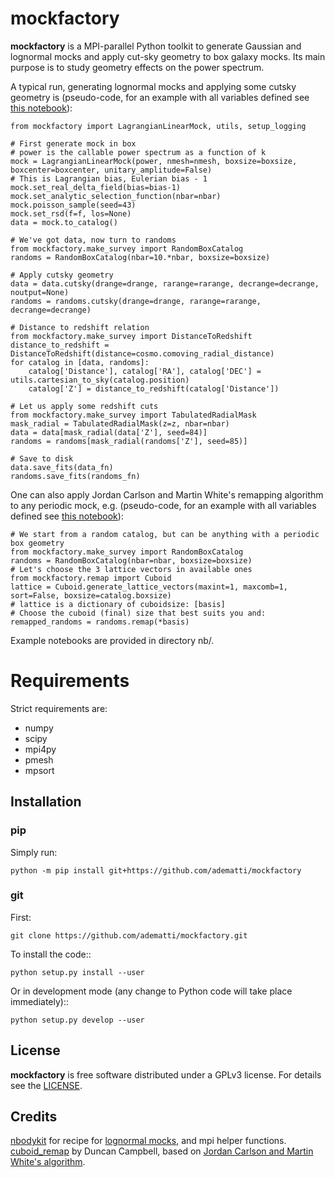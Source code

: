 # mockfactory

**mockfactory** is a MPI-parallel Python toolkit to generate Gaussian and lognormal mocks and apply cut-sky geometry to box galaxy mocks.
Its main purpose is to study geometry effects on the power spectrum.

A typical run, generating lognormal mocks and applying some cutsky geometry is
(pseudo-code, for an example with all variables defined see [this notebook](https://github.com/adematti/mockfactory/blob/main/nb/basic_examples.ipynb)):
```
from mockfactory import LagrangianLinearMock, utils, setup_logging

# First generate mock in box
# power is the callable power spectrum as a function of k
mock = LagrangianLinearMock(power, nmesh=nmesh, boxsize=boxsize, boxcenter=boxcenter, unitary_amplitude=False)
# This is Lagrangian bias, Eulerian bias - 1
mock.set_real_delta_field(bias=bias-1)
mock.set_analytic_selection_function(nbar=nbar)
mock.poisson_sample(seed=43)
mock.set_rsd(f=f, los=None)
data = mock.to_catalog()

# We've got data, now turn to randoms
from mockfactory.make_survey import RandomBoxCatalog
randoms = RandomBoxCatalog(nbar=10.*nbar, boxsize=boxsize)

# Apply cutsky geometry
data = data.cutsky(drange=drange, rarange=rarange, decrange=decrange, noutput=None)
randoms = randoms.cutsky(drange=drange, rarange=rarange, decrange=decrange)

# Distance to redshift relation
from mockfactory.make_survey import DistanceToRedshift
distance_to_redshift = DistanceToRedshift(distance=cosmo.comoving_radial_distance)
for catalog in [data, randoms]:
    catalog['Distance'], catalog['RA'], catalog['DEC'] = utils.cartesian_to_sky(catalog.position)
    catalog['Z'] = distance_to_redshift(catalog['Distance'])

# Let us apply some redshift cuts
from mockfactory.make_survey import TabulatedRadialMask
mask_radial = TabulatedRadialMask(z=z, nbar=nbar)
data = data[mask_radial(data['Z'], seed=84)]
randoms = randoms[mask_radial(randoms['Z'], seed=85)]

# Save to disk
data.save_fits(data_fn)
randoms.save_fits(randoms_fn)
```

One can also apply Jordan Carlson and Martin White's remapping algorithm to any periodic mock, e.g. (pseudo-code, for an example with all variables defined see [this notebook](https://github.com/adematti/mockfactory/blob/main/nb/remap_examples.ipynb)):
```
# We start from a random catalog, but can be anything with a periodic box geometry
from mockfactory.make_survey import RandomBoxCatalog
randoms = RandomBoxCatalog(nbar=nbar, boxsize=boxsize)
# Let's choose the 3 lattice vectors in available ones
from mockfactory.remap import Cuboid
lattice = Cuboid.generate_lattice_vectors(maxint=1, maxcomb=1, sort=False, boxsize=catalog.boxsize)
# lattice is a dictionary of cuboidsize: [basis]
# Choose the cuboid (final) size that best suits you and:
remapped_randoms = randoms.remap(*basis)
```

Example notebooks are provided in directory nb/.

# Requirements

Strict requirements are:

  - numpy
  - scipy
  - mpi4py
  - pmesh
  - mpsort

## Installation

### pip

Simply run:
```
python -m pip install git+https://github.com/adematti/mockfactory
```

### git

First:
```
git clone https://github.com/adematti/mockfactory.git
```
To install the code::
```
python setup.py install --user
```
Or in development mode (any change to Python code will take place immediately)::
```
python setup.py develop --user
```

## License

**mockfactory** is free software distributed under a GPLv3 license. For details see the [LICENSE](https://github.com/adematti/mockfactory/blob/main/LICENSE).

## Credits

[nbodykit](https://github.com/bccp/nbodykit) for recipe for [lognormal mocks](https://github.com/bccp/nbodykit/blob/master/nbodykit/source/catalog/lognormal.py),
and mpi helper functions.
[cuboid_remap](https://github.com/duncandc/cuboid_remap) by Duncan Campbell, based on [Jordan Carlson and Martin White's algorithm](https://arxiv.org/abs/1003.3178).
